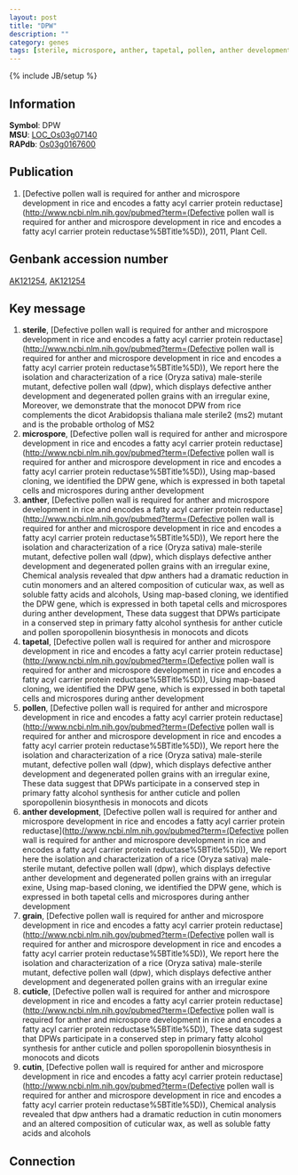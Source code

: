 ```yaml
---
layout: post
title: "DPW"
description: ""
category: genes
tags: [sterile, microspore, anther, tapetal, pollen, anther development, grain, cuticle, cutin]
---
```

{% include JB/setup %}

## Information
__Symbol__: DPW  
__MSU__: [LOC_Os03g07140](http://rice.plantbiology.msu.edu/cgi-bin/ORF_infopage.cgi?orf=LOC_Os03g07140)  
__RAPdb__: [Os03g0167600](http://rapdb.dna.affrc.go.jp/viewer/gbrowse_details/irgsp1?name=Os03g0167600)  

## Publication
1. [Defective pollen wall is required for anther and microspore development in rice and encodes a fatty acyl carrier protein reductase](http://www.ncbi.nlm.nih.gov/pubmed?term=(Defective pollen wall is required for anther and microspore development in rice and encodes a fatty acyl carrier protein reductase%5BTitle%5D)), 2011, Plant Cell.

## Genbank accession number
[AK121254](http://www.ncbi.nlm.nih.gov/nuccore/AK121254), [AK121254](http://www.ncbi.nlm.nih.gov/nuccore/AK121254)

## Key message
1. __sterile__, [Defective pollen wall is required for anther and microspore development in rice and encodes a fatty acyl carrier protein reductase](http://www.ncbi.nlm.nih.gov/pubmed?term=(Defective pollen wall is required for anther and microspore development in rice and encodes a fatty acyl carrier protein reductase%5BTitle%5D)),  We report here the isolation and characterization of a rice (Oryza sativa) male-sterile mutant, defective pollen wall (dpw), which displays defective anther development and degenerated pollen grains with an irregular exine, Moreover, we demonstrate that the monocot DPW from rice complements the dicot Arabidopsis thaliana male sterile2 (ms2) mutant and is the probable ortholog of MS2
2. __microspore__, [Defective pollen wall is required for anther and microspore development in rice and encodes a fatty acyl carrier protein reductase](http://www.ncbi.nlm.nih.gov/pubmed?term=(Defective pollen wall is required for anther and microspore development in rice and encodes a fatty acyl carrier protein reductase%5BTitle%5D)),  Using map-based cloning, we identified the DPW gene, which is expressed in both tapetal cells and microspores during anther development
3. __anther__, [Defective pollen wall is required for anther and microspore development in rice and encodes a fatty acyl carrier protein reductase](http://www.ncbi.nlm.nih.gov/pubmed?term=(Defective pollen wall is required for anther and microspore development in rice and encodes a fatty acyl carrier protein reductase%5BTitle%5D)),  We report here the isolation and characterization of a rice (Oryza sativa) male-sterile mutant, defective pollen wall (dpw), which displays defective anther development and degenerated pollen grains with an irregular exine, Chemical analysis revealed that dpw anthers had a dramatic reduction in cutin monomers and an altered composition of cuticular wax, as well as soluble fatty acids and alcohols, Using map-based cloning, we identified the DPW gene, which is expressed in both tapetal cells and microspores during anther development, These data suggest that DPWs participate in a conserved step in primary fatty alcohol synthesis for anther cuticle and pollen sporopollenin biosynthesis in monocots and dicots
4. __tapetal__, [Defective pollen wall is required for anther and microspore development in rice and encodes a fatty acyl carrier protein reductase](http://www.ncbi.nlm.nih.gov/pubmed?term=(Defective pollen wall is required for anther and microspore development in rice and encodes a fatty acyl carrier protein reductase%5BTitle%5D)),  Using map-based cloning, we identified the DPW gene, which is expressed in both tapetal cells and microspores during anther development
5. __pollen__, [Defective pollen wall is required for anther and microspore development in rice and encodes a fatty acyl carrier protein reductase](http://www.ncbi.nlm.nih.gov/pubmed?term=(Defective pollen wall is required for anther and microspore development in rice and encodes a fatty acyl carrier protein reductase%5BTitle%5D)),  We report here the isolation and characterization of a rice (Oryza sativa) male-sterile mutant, defective pollen wall (dpw), which displays defective anther development and degenerated pollen grains with an irregular exine, These data suggest that DPWs participate in a conserved step in primary fatty alcohol synthesis for anther cuticle and pollen sporopollenin biosynthesis in monocots and dicots
6. __anther development__, [Defective pollen wall is required for anther and microspore development in rice and encodes a fatty acyl carrier protein reductase](http://www.ncbi.nlm.nih.gov/pubmed?term=(Defective pollen wall is required for anther and microspore development in rice and encodes a fatty acyl carrier protein reductase%5BTitle%5D)),  We report here the isolation and characterization of a rice (Oryza sativa) male-sterile mutant, defective pollen wall (dpw), which displays defective anther development and degenerated pollen grains with an irregular exine, Using map-based cloning, we identified the DPW gene, which is expressed in both tapetal cells and microspores during anther development
7. __grain__, [Defective pollen wall is required for anther and microspore development in rice and encodes a fatty acyl carrier protein reductase](http://www.ncbi.nlm.nih.gov/pubmed?term=(Defective pollen wall is required for anther and microspore development in rice and encodes a fatty acyl carrier protein reductase%5BTitle%5D)),  We report here the isolation and characterization of a rice (Oryza sativa) male-sterile mutant, defective pollen wall (dpw), which displays defective anther development and degenerated pollen grains with an irregular exine
8. __cuticle__, [Defective pollen wall is required for anther and microspore development in rice and encodes a fatty acyl carrier protein reductase](http://www.ncbi.nlm.nih.gov/pubmed?term=(Defective pollen wall is required for anther and microspore development in rice and encodes a fatty acyl carrier protein reductase%5BTitle%5D)),  These data suggest that DPWs participate in a conserved step in primary fatty alcohol synthesis for anther cuticle and pollen sporopollenin biosynthesis in monocots and dicots
9. __cutin__, [Defective pollen wall is required for anther and microspore development in rice and encodes a fatty acyl carrier protein reductase](http://www.ncbi.nlm.nih.gov/pubmed?term=(Defective pollen wall is required for anther and microspore development in rice and encodes a fatty acyl carrier protein reductase%5BTitle%5D)),  Chemical analysis revealed that dpw anthers had a dramatic reduction in cutin monomers and an altered composition of cuticular wax, as well as soluble fatty acids and alcohols

## Connection


